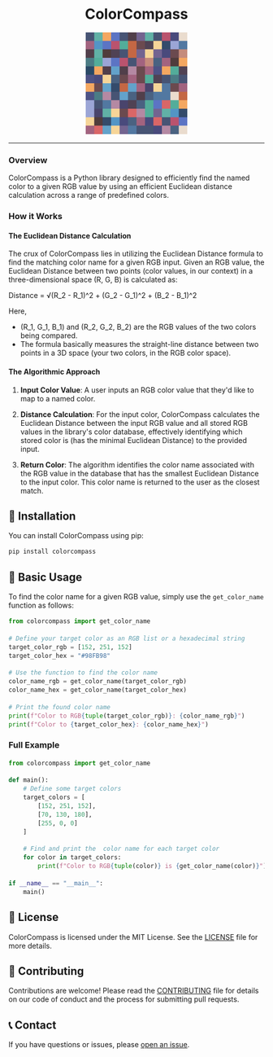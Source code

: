 <h1 align="center">ColorCompass</h1>

<p align="center">
  <img src="logo.png" alt="Color Compass Logo" width="200" height="200"/>
</p>

---

### Overview

ColorCompass is a Python library designed to efficiently find the  named color to a given RGB value by using an efficient Euclidean distance calculation across a range of predefined colors.

### How it Works

#### The Euclidean Distance Calculation

The crux of ColorCompass lies in utilizing the Euclidean Distance formula to find the  matching color name for a given RGB input. Given an RGB value, the Euclidean Distance between two points (color values, in our context) in a three-dimensional space (R, G, B) is calculated as:

Distance = √(R_2 - R_1)^2 + (G_2 - G_1)^2 + (B_2 - B_1)^2

Here,
- (R_1, G_1, B_1) and (R_2, G_2, B_2) are the RGB values of the two colors being compared.
- The formula basically measures the straight-line distance between two points in a 3D space (your two colors, in the RGB color space).

#### The Algorithmic Approach

1. **Input Color Value**: A user inputs an RGB color value that they'd like to map to a named color.
   
2. **Distance Calculation**: For the input color, ColorCompass calculates the Euclidean Distance between the input RGB value and all stored RGB values in the library's color database, effectively identifying which stored color is (has the minimal Euclidean Distance) to the provided input.
   
3. **Return  Color**: The algorithm identifies the color name associated with the RGB value in the database that has the smallest Euclidean Distance to the input color. This color name is returned to the user as the closest match.

## 🚀 Installation

You can install ColorCompass using pip:

```sh
pip install colorcompass
```

## 🎨 Basic Usage

To find the color name for a given RGB value, simply use the `get_color_name` function as follows:

```python
from colorcompass import get_color_name

# Define your target color as an RGB list or a hexadecimal string
target_color_rgb = [152, 251, 152]
target_color_hex = "#98FB98"

# Use the function to find the color name
color_name_rgb = get_color_name(target_color_rgb)
color_name_hex = get_color_name(target_color_hex)

# Print the found color name
print(f"Color to RGB{tuple(target_color_rgb)}: {color_name_rgb}")
print(f"Color to {target_color_hex}: {color_name_hex}")
```

### Full Example

```python
from colorcompass import get_color_name

def main():
    # Define some target colors
    target_colors = [
        [152, 251, 152],
        [70, 130, 180],
        [255, 0, 0]
    ]
    
    # Find and print the  color name for each target color
    for color in target_colors:
        print(f"Color to RGB{tuple(color)} is {get_color_name(color)}")

if __name__ == "__main__":
    main()
```

## 📄 License

ColorCompass is licensed under the MIT License. See the [LICENSE](LICENSE.md) file for more details.

## 🙌 Contributing

Contributions are welcome! Please read the [CONTRIBUTING](CONTRIBUTING.md) file for details on our code of conduct and the process for submitting pull requests.

## 📞 Contact

If you have questions or issues, please [open an issue](https://github.com/NicolasAguirreCampi/ColorCompass/issues/new).